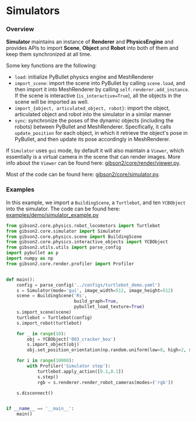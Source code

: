 # Simulators

### Overview

**Simulator** maintains an instance of **Renderer** and **PhysicsEngine** and provides APIs to import **Scene**, **Object** and **Robot** into both of them and keep them synchronized at all time.

Some key functions are the following:
- `load`: initialize PyBullet physics engine and MeshRenderer
- `import_scene`: import the scene into PyBullet by calling `scene.load`, and then import it into MeshRenderer by calling `self.renderer.add_instance`. If the scene is interactive (`is_interactive=True`), all the objects in the scene will be imported as well.
- `import_{object, articulated_object, robot}`: import the object, articulated object and robot into the simulator in a similar manner
- `sync`: synchronize the poses of the dynamic objects (including the robots) between PyBullet and MeshRenderer. Specifically, it calls `update_position` for each object, in which it retrieve the object's pose in PyBullet, and then update its pose accordingly in MeshRenderer.

If `Simulator` uses `gui` mode, by default it will also maintain a `Viewer`, which essentially is a virtual camera in the scene that can render images. More info about the `Viewer` can be found here: [gibson2/core/render/viewer.py](https://github.com/StanfordVL/iGibson/blob/master/gibson2/core/render/viewer.py).

Most of the code can be found here: [gibson2/core/simulator.py](https://github.com/StanfordVL/iGibson/blob/master/gibson2/core/simulator.py).

### Examples
In this example, we import a `BuildingScene`, a `Turtlebot`, and ten `YCBObject` into the simulator. The code can be found here: [examples/demo/simulator_example.py](https://github.com/StanfordVL/iGibson/blob/master/examples/demo/simulator_example.py)

```python
from gibson2.core.physics.robot_locomotors import Turtlebot
from gibson2.core.simulator import Simulator
from gibson2.core.physics.scene import BuildingScene
from gibson2.core.physics.interactive_objects import YCBObject
from gibson2.utils.utils import parse_config
import pybullet as p
import numpy as np
from gibson2.core.render.profiler import Profiler


def main():
    config = parse_config('../configs/turtlebot_demo.yaml')
    s = Simulator(mode='gui', image_width=512, image_height=512)
    scene = BuildingScene('Rs',
                          build_graph=True,
                          pybullet_load_texture=True)
    s.import_scene(scene)
    turtlebot = Turtlebot(config)
    s.import_robot(turtlebot)

    for _ in range(10):
        obj = YCBObject('003_cracker_box')
        s.import_object(obj)
        obj.set_position_orientation(np.random.uniform(low=0, high=2, size=3), [0,0,0,1])

    for i in range(10000):
        with Profiler('Simulator step'):
            turtlebot.apply_action([0.1,0.1])
            s.step()
            rgb = s.renderer.render_robot_cameras(modes=('rgb'))

    s.disconnect()


if __name__ == '__main__':
    main()
```
